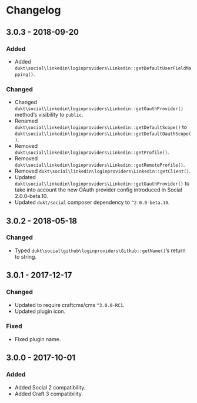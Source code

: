 Changelog
=========

## 3.0.3 - 2018-09-20

### Added
- Added `dukt\social\linkedin\loginproviders\Linkedin::getDefaultUserFieldMapping()`.

### Changed
- Changed `dukt\social\linkedin\loginproviders\Linkedin::getOauthProvider()` method’s visibility to `public`.
- Renamed `dukt\social\linkedin\loginproviders\Linkedin::getDefaultScope()` to `dukt\social\linkedin\loginproviders\Linkedin::getDefaultOauthScope()`.
- Removed `dukt\social\linkedin\loginproviders\Linkedin::getProfile()`.
- Removed `dukt\social\linkedin\loginproviders\Linkedin::getRemoteProfile()`.
- Removed `dukt\social\linkedin\loginproviders\Linkedin::getClient()`.
- Updated `dukt\social\linkedin\loginproviders\Linkedin::getOauthProvider()` to take into account the new OAuth provider config introduced in Social 2.0.0-beta.10.
- Updated `dukt/social` composer dependency to `^2.0.0-beta.10`.

## 3.0.2 - 2018-05-18

### Changed
- Typed `dukt\social\github\loginproviders\Github::getName()`’s return to string.

## 3.0.1 - 2017-12-17

### Changed
- Updated to require craftcms/cms `^3.0.0-RC1`.
- Updated plugin icon.

### Fixed
- Fixed plugin name.

## 3.0.0 - 2017-10-01

### Added
- Added Social 2 compatibility.
- Added Craft 3 compatibility.
